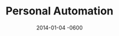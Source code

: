 ---
layout: post
title: "Personal Automation"
date: 2014-01-04 -0600
comments: false
categories: [personal,writing]
---